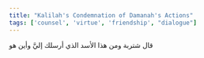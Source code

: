 ```yaml
---
title: "Kalilah's Condemnation of Damanah's Actions"
tags: ['counsel', 'virtue', 'friendship', "dialogue"]
---
```


 قال شتربة ومن هذا الأسد الذي أرسلك إليَّ وأين هو
